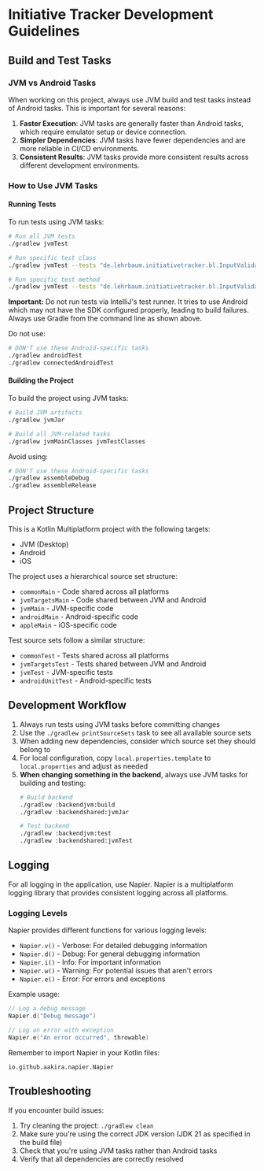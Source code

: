# Initiative Tracker Development Guidelines

## Build and Test Tasks

### JVM vs Android Tasks

When working on this project, always use JVM build and test tasks instead of Android tasks. This is important for several reasons:

1. **Faster Execution**: JVM tasks are generally faster than Android tasks, which require emulator setup or device connection.
2. **Simpler Dependencies**: JVM tasks have fewer dependencies and are more reliable in CI/CD environments.
3. **Consistent Results**: JVM tasks provide more consistent results across different development environments.

### How to Use JVM Tasks

#### Running Tests

To run tests using JVM tasks:

```bash
# Run all JVM tests
./gradlew jvmTest

# Run specific test class
./gradlew jvmTest --tests "de.lehrbaum.initiativetracker.bl.InputValidatorTest"

# Run specific test method
./gradlew jvmTest --tests "de.lehrbaum.initiativetracker.bl.InputValidatorTest.testIsValidHostGoodCase"
```

**Important:** Do not run tests via IntelliJ's test runner. It tries to use Android which may not have the SDK configured properly, leading to build failures. Always use Gradle from the command line as shown above.

Do not use:
```bash
# DON'T use these Android-specific tasks
./gradlew androidTest
./gradlew connectedAndroidTest
```

#### Building the Project

To build the project using JVM tasks:

```bash
# Build JVM artifacts
./gradlew jvmJar

# Build all JVM-related tasks
./gradlew jvmMainClasses jvmTestClasses
```

Avoid using:
```bash
# DON'T use these Android-specific tasks
./gradlew assembleDebug
./gradlew assembleRelease
```

## Project Structure

This is a Kotlin Multiplatform project with the following targets:
- JVM (Desktop)
- Android
- iOS

The project uses a hierarchical source set structure:
- `commonMain` - Code shared across all platforms
- `jvmTargetsMain` - Code shared between JVM and Android
- `jvmMain` - JVM-specific code
- `androidMain` - Android-specific code
- `appleMain` - iOS-specific code

Test source sets follow a similar structure:
- `commonTest` - Tests shared across all platforms
- `jvmTargetsTest` - Tests shared between JVM and Android
- `jvmTest` - JVM-specific tests
- `androidUnitTest` - Android-specific tests

## Development Workflow

1. Always run tests using JVM tasks before committing changes
2. Use the `./gradlew printSourceSets` task to see all available source sets
3. When adding new dependencies, consider which source set they should belong to
4. For local configuration, copy `local.properties.template` to `local.properties` and adjust as needed
5. **When changing something in the backend**, always use JVM tasks for building and testing:
   ```bash
   # Build backend
   ./gradlew :backendjvm:build
   ./gradlew :backendshared:jvmJar

   # Test backend
   ./gradlew :backendjvm:test
   ./gradlew :backendshared:jvmTest
   ```

## Logging

For all logging in the application, use Napier. Napier is a multiplatform logging library that provides consistent logging across all platforms.

### Logging Levels

Napier provides different functions for various logging levels:

- `Napier.v()` - Verbose: For detailed debugging information
- `Napier.d()` - Debug: For general debugging information
- `Napier.i()` - Info: For important information
- `Napier.w()` - Warning: For potential issues that aren't errors
- `Napier.e()` - Error: For errors and exceptions

Example usage:
```kotlin
// Log a debug message
Napier.d("Debug message")

// Log an error with exception
Napier.e("An error occurred", throwable)
```

Remember to import Napier in your Kotlin files:
```
io.github.aakira.napier.Napier
```

## Troubleshooting

If you encounter build issues:
1. Try cleaning the project: `./gradlew clean`
2. Make sure you're using the correct JDK version (JDK 21 as specified in the build file)
3. Check that you're using JVM tasks rather than Android tasks
4. Verify that all dependencies are correctly resolved
